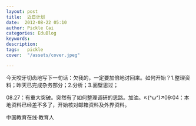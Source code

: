 ```yaml
---
layout: post  
title:  近日计划  
date:  2012-08-22 05:10  
author: Pickle Cai  
categories: EduBlog  
keywords: 
description:   
tags:	pickle   
cover:  "/assets/cover.jpeg"  

---  
```

    
 今天咬牙切齿地写下一句话：欠我的，一定要加倍地讨回来。如何开始？1.整理资料；昨天已完成杂务部分；2.分析；3.面壁思过；

08.27：有重大突破。突然有了如何整理调研的思路。加油。↖(^ω^)↗09:04：本地资料已经差不多了，开始核对邮箱资料及外界资料。						

		    
 中国教育在线·教育人

